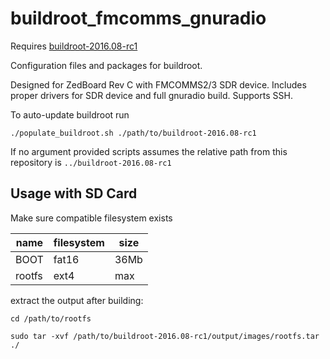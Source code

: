 buildroot_fmcomms_gnuradio
==================

Requires [buildroot-2016.08-rc1](https://buildroot.org/downloads/buildroot-2016.08-rc1.tar.gz)

Configuration files and packages for buildroot. 

Designed for ZedBoard Rev C with FMCOMMS2/3 SDR device. Includes proper drivers for SDR device and full gnuradio build. Supports SSH.

To auto-update buildroot run

`./populate_buildroot.sh ./path/to/buildroot-2016.08-rc1`

If no argument provided scripts assumes the relative path from this repository is `../buildroot-2016.08-rc1`

Usage with SD Card
------------------

Make sure compatible filesystem exists

|name|filesystem|size|
|----|----------|----|
|BOOT|fat16|36Mb|
|rootfs|ext4|max|

extract the output after building:

`cd /path/to/rootfs`

`sudo tar -xvf /path/to/buildroot-2016.08-rc1/output/images/rootfs.tar ./`
